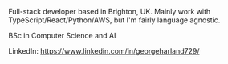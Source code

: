 Full-stack developer based in Brighton, UK. Mainly work with TypeScript/React/Python/AWS, but I'm fairly language agnostic.

BSc in Computer Science and AI

LinkedIn:
https://www.linkedin.com/in/georgeharland729/

<!---
GeorgeHarland/GeorgeHarland is a ✨ special ✨ repository because its `README.md` (this file) appears on your GitHub profile.
You can click the Preview link to take a look at your changes.
--->

